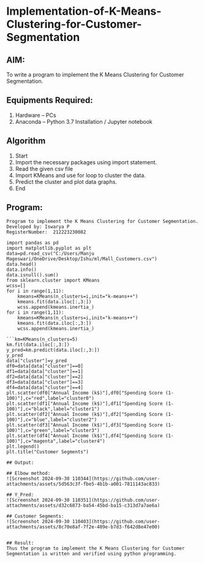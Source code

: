 # Implementation-of-K-Means-Clustering-for-Customer-Segmentation

## AIM:
To write a program to implement the K Means Clustering for Customer Segmentation.

## Equipments Required:
1. Hardware – PCs
2. Anaconda – Python 3.7 Installation / Jupyter notebook

## Algorithm
1. Start
2. Import the necessary packages using import statement.
3. Read the given csv file
4. Import KMeans and use for loop to cluster the data.
5. Predict the cluster and plot data graphs.
6. End

## Program:
```
Program to implement the K Means Clustering for Customer Segmentation.
Developed by: Iswarya P
RegisterNumber:  212223230082
```
```
import pandas as pd
import matplotlib.pyplot as plt
data=pd.read_csv("C:/Users/Manju Mageswari/OneDrive/Desktop/Ishu/ml/Mall_Customers.csv")
data.head()
data.info()
data.isnull().sum()
from sklearn.cluster import KMeans
wcss=[]
for i in range(1,11):
    kmeans=KMeans(n_clusters=i,init="k-means++")
    kmeans.fit(data.iloc[:,3:])
    wcss.append(kmeans.inertia_)
for i in range(1,11):
    kmeans=KMeans(n_clusters=i,init="k-means++")
    kmeans.fit(data.iloc[:,3:])
    wcss.append(kmeans.inertia_)

```km=KMeans(n_clusters=5)
km.fit(data.iloc[:,3:])
y_pred=km.predict(data.iloc[:,3:])
y_pred
data["cluster"]=y_pred
df0=data[data["cluster"]==0]
df1=data[data["cluster"]==1]
df2=data[data["cluster"]==2]
df3=data[data["cluster"]==3]
df4=data[data["cluster"]==4]
plt.scatter(df0["Annual Income (k$)"],df0["Spending Score (1-100)"],c="red",label="cluster0")
plt.scatter(df1["Annual Income (k$)"],df1["Spending Score (1-100)"],c="black",label="cluster1")
plt.scatter(df2["Annual Income (k$)"],df2["Spending Score (1-100)"],c="blue",label="cluster2")
plt.scatter(df3["Annual Income (k$)"],df3["Spending Score (1-100)"],c="green",label="cluster3")
plt.scatter(df4["Annual Income (k$)"],df4["Spending Score (1-100)"],c="magenta",label="cluster4")
plt.legend()
plt.title("Customer Segments")

## Output:

## Elbow method:
![Screenshot 2024-09-30 110344](https://github.com/user-attachments/assets/5d563c3f-fbe5-4b1b-a001-7811143ac833)

## Y_Pred:
![Screenshot 2024-09-30 110351](https://github.com/user-attachments/assets/d32c6873-ba54-45bd-ba15-c313d7a7ae6a)

## Customer Segments:
![Screenshot 2024-09-30 110403](https://github.com/user-attachments/assets/8c70e8af-7f2e-489e-b7d3-f642d8e47e00)


## Result:
Thus the program to implement the K Means Clustering for Customer Segmentation is written and verified using python programming.
